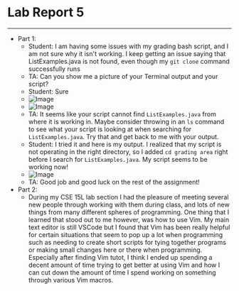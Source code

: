 # Lab Report 5
---
* Part 1:
  - Student: I am having some issues with my grading bash script, and I am not sure why it isn't working. I keep getting an issue saying that ListExamples.java is not found, even though my `git clone` command successfully runs
  - TA: Can you show me a picture of your Terminal output and your script?
  - Student: Sure
  - ![Image]()
  - ![Image]()
  - TA: It seems like your script cannot find `ListExamples.java` from where it is working in. Maybe consider throwing in an `ls` command to see what your script is looking at when searching for `ListExamples.java`. Try that and get back to me with your output.
  - Student: I tried it and here is my output. I realized that my script is not operating in the right directory, so I added `cd grading area` right before I search for `ListExamples.java`. My script seems to be working now!
  - ![Image]()
  - TA: Good job and good luck on the rest of the assignment!
* Part 2:
  - During my CSE 15L lab section I had the pleasure of meeting several new people through working with them during class, and lots of new things from many different spheres of programming. One thing that I learned that stood out to me however, was how to use Vim. My main text editor is still VSCode but I found that Vim has been really helpful for certain situations that seem to pop up a lot when programming such as needing to create short scripts for tying together programs or making small changes here or there when programming. Especially after finding Vim tutot, I think I ended up spending a decent amount of time trying to get better at using Vim and how I can cut down the amount of time I spend working on something through various Vim macros.
